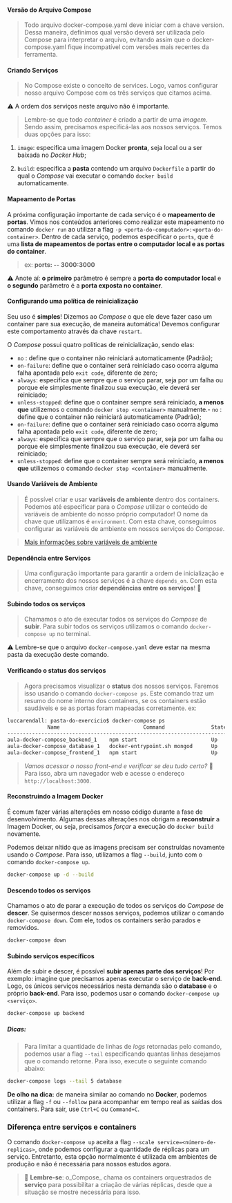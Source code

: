 #### 
#### Versão do Arquivo Compose
>Todo arquivo docker-compose.yaml deve iniciar com a chave version. Dessa maneira, definimos qual versão deverá ser utilizada pelo Compose para interpretar o arquivo, evitando assim que o docker-compose.yaml fique incompatível com versões mais recentes da ferramenta.

#### Criando Serviços
>No Compose existe o conceito de services. Logo, vamos configurar nosso arquivo Compose com os três serviços que citamos acima.
>
⚠️ A ordem dos serviços neste arquivo não é importante.

>Lembre-se que todo  _container_  é criado a partir de uma  _imagem_. Sendo assim, precisamos especificá-las aos nossos serviços. Temos duas opções para isso:

 1. `image`: especifica uma imagem Docker  **pronta**, seja local ou a
    ser baixada no  _Docker Hub_;   
    
 2. `build`: especifica a  **pasta** 
    contendo um arquivo  `Dockerfile`  a partir do qual o  _Compose_ 
    vai executar o comando  `docker build`  automaticamente.
    
#### Mapeamento de Portas

A próxima configuração importante de cada serviço é o  **mapeamento de portas**. Vimos nos conteúdos anteriores como realizar este mapeamento no comando  `docker run`  ao utilizar a flag  `-p <porta-do-computador>:<porta-do-container>`. Dentro de cada serviço, podemos especificar o  `ports`, que é uma  **lista de mapeamentos de portas entre o computador local e as portas do container**.

>ex: 
**ports:
-- 3000:3000**

⚠️ Anote aí: **o primeiro** parâmetro é sempre a **porta do computador local** e **o segundo** parâmetro é a **porta exposta no container**.

#### Configurando uma política de reinicialização

Seu uso é  **simples**! Dizemos ao  _Compose_  o que ele deve fazer caso um container pare sua execução, de maneira automática! Devemos configurar este comportamento através da chave  `restart`.

O  _Compose_  possui quatro políticas de reinicialização, sendo elas:

-   `no`  : define que o container não reiniciará automaticamente (Padrão);
-   `on-failure`: define que o container será reiniciado caso ocorra alguma falha apontada pelo  `exit code`, diferente de zero;
-   `always`: especifica que sempre que o serviço parar, seja por um falha ou porque ele simplesmente finalizou sua execução, ele deverá ser reiniciado;
-   `unless-stopped`: define que o container sempre será reiniciado,  **a menos que**  utilizemos o comando  `docker stop <container>`  manualmente.-   `no`  : define que o container não reiniciará automaticamente (Padrão);
-   `on-failure`: define que o container será reiniciado caso ocorra alguma falha apontada pelo  `exit code`, diferente de zero;
-   `always`: especifica que sempre que o serviço parar, seja por um falha ou porque ele simplesmente finalizou sua execução, ele deverá ser reiniciado;
-   `unless-stopped`: define que o container sempre será reiniciado,  **a menos que**  utilizemos o comando  `docker stop <container>`  manualmente.

#### Usando Variáveis de Ambiente

>É possível criar e usar  **variáveis de ambiente**  dentro dos containers. Podemos até especificar para o  _Compose_  utilizar o conteúdo de variáveis de ambiente do nosso próprio computador! O nome da chave que utilizamos é  `environment`. Com esta chave, conseguimos configurar as variáveis de ambiente em nossos serviços do  _Compose_.

>[Mais informações sobre variáveis de ambiente](https://bit.ly/3nNwsXM)

#### Dependência entre Serviços
>Uma configuração importante para garantir a ordem de inicialização e encerramento dos nossos serviços é a chave `depends_on`. Com esta chave, conseguimos criar **dependências entre os serviços**! 🤨

#### Subindo todos os serviços
>Chamamos o ato de executar todos os serviços do  _Compose_  de  **subir**. Para subir todos os serviços utilizamos o comando  `docker-compose up`  no terminal.

⚠️ Lembre-se que o arquivo  `docker-compose.yaml`  deve estar na mesma pasta da execução deste comando.

#### Verificando o status dos serviços

>Agora precisamos visualizar o **status** dos nossos serviços. Faremos isso usando o comando `docker-compose ps`. Este comando traz um resumo do nome interno dos containers, se os containers estão saudáveis e se as portas foram mapeadas corretamente.
ex:
```bash
luccarendall: pasta-do-exercicio$ docker-compose ps
             Name                           Command               State                    Ports                  
------------------------------------------------------------------------------------------------------------------
aula-docker-compose_backend_1    npm start                        Up      0.0.0.0:3001->3001/tcp,:::3001->3001/tcp
aula-docker-compose_database_1   docker-entrypoint.sh mongod      Up      27017/tcp                               
aula-docker-compose_frontend_1   npm start                        Up      0.0.0.0:3000->3000/tcp,:::3000->3000/tcp

```

>_Vamos acessar o nosso front-end e verificar se deu tudo certo?_  🤔
Para isso, abra um navegador web e acesse o endereço  `http://localhost:3000`.

#### Reconstruindo a Imagem Docker
É comum fazer várias alterações em nosso código durante a fase de desenvolvimento. Algumas dessas alterações nos obrigam a **reconstruir** a Imagem Docker, ou seja, precisamos _forçar_ a execução do `docker build` novamente.

Podemos deixar nítido que as imagens precisam ser construídas novamente usando o _Compose_. Para isso, utilizamos a flag `--build`, junto com o comando `docker-compose up`.

```bash
docker-compose up -d --build
```

#### Descendo todos os serviços
Chamamos o ato de parar a execução de todos os serviços do _Compose_ de **descer**. Se quisermos descer nossos serviços, podemos utilizar o comando `docker-compose down`. Com ele, todos os containers serão parados e removidos.

```bash
docker-compose down
```

#### Subindo serviços específicos

Além de subir e descer, é possível  **subir apenas parte dos serviços**! Por exemplo: imagine que precisamos apenas executar o serviço de  **back-end**. Logo, os únicos serviços necessários nesta demanda são o  **database**  e o próprio  **back-end**. Para isso, podemos usar o comando  `docker-compose up <serviço>`.

```bash
docker-compose up backend
```

##### Dicas:
>Para limitar a quantidade de linhas de  _logs_  retornadas pelo comando, podemos usar a flag  `--tail`  especificando quantas linhas desejamos que o comando retorne. Para isso, execute o seguinte comando abaixo:
```bash
docker-compose logs --tail 5 database
```
**De olho na dica:** de maneira similar ao comando no **Docker**, podemos utilizar a flag `-f` ou `--follow` para acompanhar em tempo real as saídas dos containers. Para sair, use `Ctrl+C` ou `Command+C`.

### Diferença entre serviços e containers
O comando  `docker-compose up`  aceita a flag  `--scale service=<número-de-replicas>`, onde podemos configurar a quantidade de réplicas para um serviço. Entretanto, esta opção normalmente é utilizada em ambientes de produção e não é necessária para nossos estudos agora.

> 🧠  **Lembre-se**: o_Compose_  chama os containers orquestrados de  **serviço**  para possibilitar a criação de várias réplicas, desde que a situação se mostre necessária para isso. 